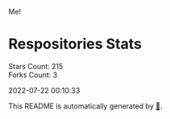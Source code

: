 Me!

# Respositories Stats
Stars Count: 215  
Forks Count: 3

2022-07-22 00:10:33  

This README is automatically generated by [🐰](https://github.com/rnitta/rnitta).
